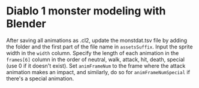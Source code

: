 # Diablo 1 monster modeling with Blender

After saving all animations as .cl2, update the monstdat.tsv file by adding the folder and the first part of the file name in `assetsSuffix`. Input the sprite width in the `width` column. Specify the length of each animation in the `frames[6]` column in the order of neutral, walk, attack, hit, death, special (use 0 if it doesn't exist). Set `animFrameNum` to the frame where the attack animation makes an impact, and similarly, do so for `animFrameNumSpecial` if there's a special animation.

